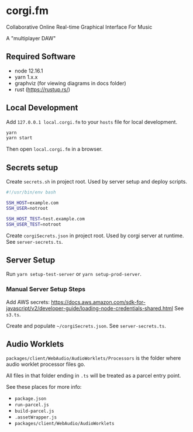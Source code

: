 # corgi.fm
Collaborative Online Real-time Graphical Interface For Music

A "multiplayer DAW"

## Required Software
- node 12.16.1
- yarn 1.x.x
- graphviz (for viewing diagrams in docs folder)
- rust (https://rustup.rs/)

## Local Development
Add `127.0.0.1 local.corgi.fm` to your `hosts` file for local development.

```bash
yarn
yarn start
```

Then open `local.corgi.fm` in a browser.

## Secrets setup
Create `secrets.sh` in project root.
Used by server setup and deploy scripts.

```bash
#!/usr/bin/env bash

SSH_HOST=example.com
SSH_USER=notroot

SSH_HOST_TEST=test.example.com
SSH_USER_TEST=notroot
```

Create `corgiSecrets.json` in project root.
Used by corgi server at runtime.
See `server-secrets.ts`.

## Server Setup
Run `yarn setup-test-server` or `yarn setup-prod-server`.

### Manual Server Setup Steps
Add AWS secrets: https://docs.aws.amazon.com/sdk-for-javascript/v2/developer-guide/loading-node-credentials-shared.html
See `s3.ts`.

Create and populate `~/corgiSecrets.json`.
See `server-secrets.ts`.

## Audio Worklets
`packages/client/WebAudio/AudioWorklets/Processors` is the folder where audio worklet processor files go.

All files in that folder ending in `.ts` will be treated as a parcel entry point.

See these places for more info:
- `package.json`
- `run-parcel.js`
- `build-parcel.js`
- `.assetWrapper.js`
- `packages/client/WebAudio/AudioWorklets`
